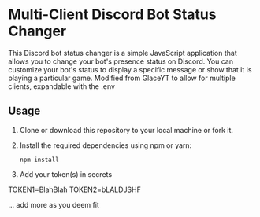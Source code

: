 # Multi-Client Discord Bot Status Changer

This Discord bot status changer is a simple JavaScript application that allows you to change your bot's presence status on Discord. You can customize your bot's status to display a specific message or show that it is playing a particular game. Modified from GlaceYT to allow for multiple clients, expandable with the .env

## Usage

1. Clone or download this repository to your local machine or fork it.

2. Install the required dependencies using npm or yarn:

   ```shell
   npm install
   ```
3. Add your token(s) in secrets

TOKEN1=BlahBlah
TOKEN2=bLALDJSHF

... add more as you deem fit
